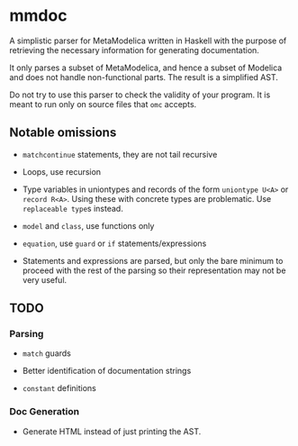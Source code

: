 # mmdoc

A simplistic parser for MetaModelica written in Haskell with the
purpose of retrieving the necessary information for generating
documentation.

It only parses a subset of MetaModelica, and hence a subset of
Modelica and does not handle non-functional parts. The result is a
simplified AST.

Do not try to use this parser to check the validity of your
program. It is meant to run only on source files that `omc` accepts.

## Notable omissions

* `matchcontinue` statements, they are not tail recursive

* Loops, use recursion

* Type variables in uniontypes and records of the form `uniontype U<A>`
  or `record R<A>`. Using these with concrete types are problematic.
  Use `replaceable type`s instead.

* `model` and `class`, use functions only

* `equation`, use `guard` or `if` statements/expressions

* Statements and expressions are parsed, but only the bare minimum to
  proceed with the rest of the parsing so their representation may not
  be very useful.

## TODO

### Parsing

* `match` guards

* Better identification of documentation strings

* `constant` definitions

### Doc Generation

* Generate HTML instead of just printing the AST.
